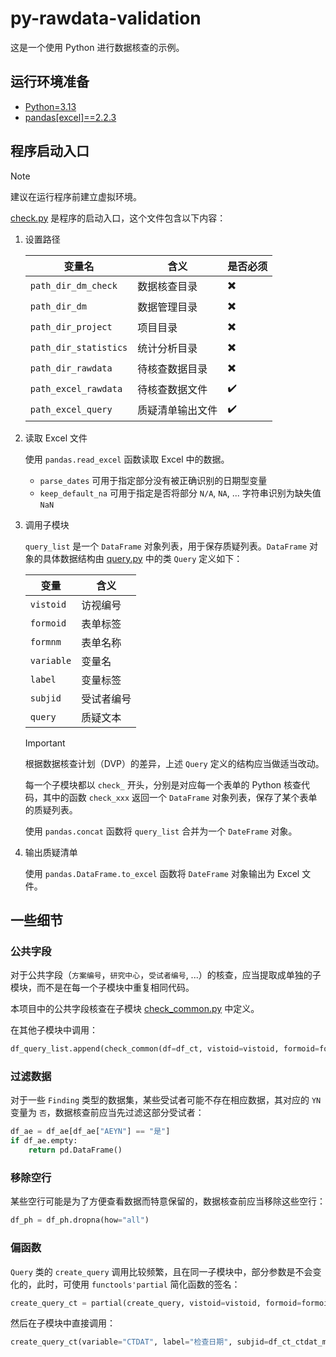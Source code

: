 # py-rawdata-validation

这是一个使用 Python 进行数据核查的示例。

## 运行环境准备

- [Python=3.13](https://www.python.org/downloads/)
- [pandas[excel]==2.2.3](https://github.com/pandas-dev/pandas)

## 程序启动入口

> [!NOTE]
>
> 建议在运行程序前建立虚拟环境。

[check.py](./check.py) 是程序的启动入口，这个文件包含以下内容：

1. 设置路径

   | 变量名                | 含义             | 是否必须 |
   | --------------------- | ---------------- | -------- |
   | `path_dir_dm_check`   | 数据核查目录     | ✖️       |
   | `path_dir_dm`         | 数据管理目录     | ✖️       |
   | `path_dir_project`    | 项目目录         | ✖️       |
   | `path_dir_statistics` | 统计分析目录     | ✖️       |
   | `path_dir_rawdata`    | 待核查数据目录   | ✖️       |
   | `path_excel_rawdata`  | 待核查数据文件   | ✔️       |
   | `path_excel_query`    | 质疑清单输出文件 | ✔️       |

2. 读取 Excel 文件

   使用 `pandas.read_excel` 函数读取 Excel 中的数据。

   - `parse_dates` 可用于指定部分没有被正确识别的日期型变量
   - `keep_default_na` 可用于指定是否将部分 `N/A`, `NA`, ... 字符串识别为缺失值 `NaN`

3. 调用子模块

   `query_list` 是一个 `DataFrame` 对象列表，用于保存质疑列表。`DataFrame` 对象的具体数据结构由 [query.py](./query.py) 中的类 `Query` 定义如下：

   | 变量       | 含义       |
   | ---------- | ---------- |
   | `vistoid`  | 访视编号   |
   | `formoid`  | 表单标签   |
   | `formnm`   | 表单名称   |
   | `variable` | 变量名     |
   | `label`    | 变量标签   |
   | `subjid`   | 受试者编号 |
   | `query`    | 质疑文本   |

   > [!IMPORTANT]
   >
   > 根据数据核查计划（DVP）的差异，上述 `Query` 定义的结构应当做适当改动。

   每一个子模块都以 `check_` 开头，分别是对应每一个表单的 Python 核查代码，其中的函数 `check_xxx` 返回一个 `DataFrame` 对象列表，保存了某个表单的质疑列表。

   使用 `pandas.concat` 函数将 `query_list` 合并为一个 `DateFrame` 对象。

4. 输出质疑清单

   使用 `pandas.DataFrame.to_excel` 函数将 `DateFrame` 对象输出为 Excel 文件。

## 一些细节

### 公共字段

对于公共字段（`方案编号`，`研究中心`，`受试者编号`, ...）的核查，应当提取成单独的子模块，而不是在每一个子模块中重复相同代码。

本项目中的公共字段核查在子模块 [check_common.py](./check_common.py) 中定义。

在其他子模块中调用：

```py
df_query_list.append(check_common(df=df_ct, vistoid=vistoid, formoid=formoid, formnm=formnm))
```

### 过滤数据

对于一些 `Finding` 类型的数据集，某些受试者可能不存在相应数据，其对应的 `YN` 变量为 `否`，数据核查前应当先过滤这部分受试者：

```py
df_ae = df_ae[df_ae["AEYN"] == "是"]
if df_ae.empty:
    return pd.DataFrame()
```

### 移除空行

某些空行可能是为了方便查看数据而特意保留的，数据核查前应当移除这些空行：

```py
df_ph = df_ph.dropna(how="all")
```

### 偏函数

`Query` 类的 `create_query` 调用比较频繁，且在同一子模块中，部分参数是不会变化的，此时，可使用 `functools'partial` 简化函数的签名：

```py
create_query_ct = partial(create_query, vistoid=vistoid, formoid=formoid, formnm=formnm)
```

然后在子模块中直接调用：

```py
create_query_ct(variable="CTDAT", label="检查日期", subjid=df_ct_ctdat_missing["SUBJID"], query="此字段必填")
```
